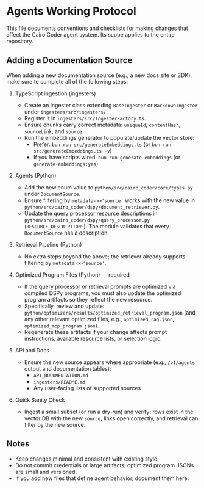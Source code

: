 # Agents Working Protocol

This file documents conventions and checklists for making changes that affect the Cairo Coder agent system. Its scope applies to the entire repository.

## Adding a Documentation Source

When adding a new documentation source (e.g., a new docs site or SDK) make sure to complete all of the following steps:

1. TypeScript ingestion (ingesters)

   - Create an ingester class extending `BaseIngester` or `MarkdownIngester` under `ingesters/src/ingesters/`.
   - Register it in `ingesters/src/IngesterFactory.ts`.
   - Ensure chunks carry correct metadata: `uniqueId`, `contentHash`, `sourceLink`, and `source`.
   - Run the embeddings generator to populate/update the vector store:
     - Prefer: `bun run src/generateEmbeddings.ts` (or `bun run src/generateEmbeddings.ts -y`)
     - If you have scripts wired: `bun run generate-embeddings` (or `generate-embeddings:yes`)

2. Agents (Python)

   - Add the new enum value to `python/src/cairo_coder/core/types.py` under `DocumentSource`.
   - Ensure filtering by `metadata->>'source'` works with the new value in `python/src/cairo_coder/dspy/document_retriever.py`.
   - Update the query processor resource descriptions in `python/src/cairo_coder/dspy/query_processor.py` (`RESOURCE_DESCRIPTIONS`). The module validates that every `DocumentSource` has a description.

3. Retrieval Pipeline (Python)

   - No extra steps beyond the above; the retriever already supports filtering by `metadata->>'source'`.

4. Optimized Program Files (Python) — required

   - If the query processor or retrieval prompts are optimized via compiled DSPy programs, you must also update the optimized program artifacts so they reflect the new resource.
   - Specifically, review and update: `python/optimizers/results/optimized_retrieval_program.json` (and any other relevant optimized files, e.g., `optimized_rag.json`, `optimized_mcp_program.json`).
   - Regenerate these artifacts if your change affects prompt instructions, available resource lists, or selection logic.

5. API and Docs

   - Ensure the new source appears where appropriate (e.g., `/v1/agents` output and documentation tables):
     - `API_DOCUMENTATION.md`
     - `ingesters/README.md`
     - Any user-facing lists of supported sources

6. Quick Sanity Check
   - Ingest a small subset (or run a dry-run) and verify: rows exist in the vector DB with the new `source`, links open correctly, and retrieval can filter by the new source.

## Notes

- Keep changes minimal and consistent with existing style.
- Do not commit credentials or large artifacts; optimized program JSONs are small and versioned.
- If you add new files that define agent behavior, document them here.
